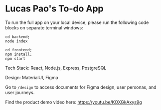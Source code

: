 # Lucas Pao's To-do App

To run the full app on your local device, please run the following code blocks on separate terminal windows:

```
cd backend;
node index
```
```
cd frontend;
npm install;
npm start
```

Tech Stack: React, Node.js, Express, PostgreSQL

Design: MaterialUI, Figma

Go to ```/design``` to access documents for Figma design, user personas, and user journeys. 

Find the product demo video here: https://youtu.be/KOXGkAxys9g
